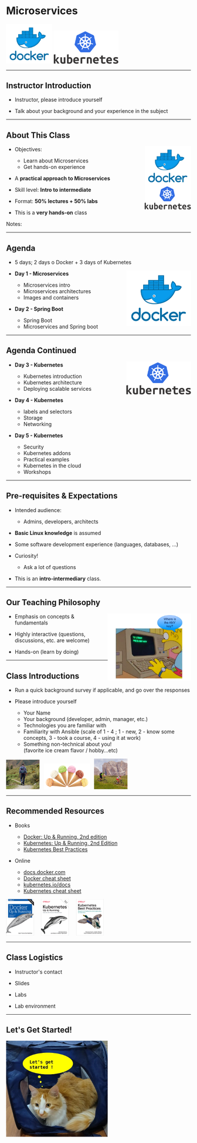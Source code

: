 # Microservices

<img src="../../assets/images/logos/docker-logo-1.png" style="width:25%;" />
<img src="../../assets/images/logos/kubernetes-logo-4-medium.png" style="width:35%;" /> 

---

## Instructor Introduction

* Instructor, please introduce yourself

* Talk about your background and your experience in the subject

---

## About This Class

<img src="../../assets/images/logos/docker-logo-1.png" style="width:25%;float:right;" />
<img src="../../assets/images/logos/kubernetes-logo-4-medium.png" style="width:25%;float:right;clear:both;" /> 

* Objectives:
    - Learn about Microservices
    - Get hands-on experience

* A **practical approach to Microservices**

* Skill level: **Intro to intermediate**

* Format: **50% lectures + 50% labs**

* This is a **very hands-on** class

Notes:

---

## Agenda

* 5 days; 2 days o Docker + 3 days of Kubernetes

<img src="../../assets/images/logos/docker-logo-1.png" style="width:35%;float:right;" />

* **Day 1 - Microservices**
    - Microservices intro
    - Microservices architectures
    - Images and containers

* **Day 2 - Spring Boot**
    - Spring Boot
    - Microservices and Spring boot

---

## Agenda Continued

<img src="../../assets/images/logos/kubernetes-logo-4-medium.png" style="width:35%;float:right;" /> 

* **Day 3 - Kubernetes**
    - Kubernetes introduction
    - Kubernetes architecture
    - Deploying scalable services

* **Day 4 - Kubernetes**
    - labels and selectors
    - Storage
    - Networking

* **Day 5 - Kubernetes**
    - Security
    - Kubernetes addons
    - Practical examples
    - Kubernetes in the cloud
    - Workshops

---

## Pre-requisites & Expectations

* Intended audience:
    - Admins, developers, architects

* **Basic Linux knowledge** is assumed

* Some software development experience (languages, databases, ...)

* Curiosity!

    - Ask a lot of questions

* This is an **intro-intermediary** class.

---

## Our Teaching Philosophy

<img src="../../assets/images/generic/3rd-party/simpsons-1.png" alt="XXX image missing" style="width:45%;float:right;"/><!-- {"left" : 1.78, "top" : 3.22, "height" : 5.4, "width" : 6.7} -->

* Emphasis on concepts & fundamentals

* Highly interactive (questions, discussions, etc. are welcome)

* Hands-on (learn by doing)

---

## Class Introductions

* Run a quick background survey if applicable, and go over the responses

* Please introduce yourself
    - Your Name
    - Your background (developer, admin, manager, etc.)
    - Technologies you are familiar with
    - Familiarity with Ansible
    (scale of 1 - 4 ;  1 - new, 2 - know some concepts,  3 -  took a course, 4 -  using it at work)
    - Something non-technical about you!  
    (favorite ice cream flavor / hobby...etc)

<img src="../../assets/images/generic/3rd-party/hiking-3.jpg" style="width:18%;"/> &nbsp; <!-- {"left" : 1.55, "top" : 6.43, "height" : 1.76, "width" : 1.99} --><img src="../../assets/images/generic/3rd-party/ice-cream-3.png" style="width:25%;"/> &nbsp; <!-- {"left" : 3.56, "top" : 6.45, "height" : 1.7, "width" : 3.13} --><img src="../../assets/images/generic/3rd-party/biking-1.jpg" style="width:18%;"/> &nbsp; <!-- {"left" : 6.71, "top" : 6.43, "height" : 1.76, "width" : 1.99} -->

---

## Recommended Resources


* Books
    - [Docker: Up & Running, 2nd edition](https://learning.oreilly.com/library/view/docker-up/9781492036722/)
    - [Kubernetes: Up & Running, 2nd Edition](https://learning.oreilly.com/library/view/kubernetes-up-and/9781492046523/)
    - [Kubernetes Best Practices](https://learning.oreilly.com/library/view/kubernetes-best-practices/9781492056461/)

* Online
    - [docs.docker.com](https://docs.docker.com/)
    - [Docker cheat sheet](https://www.docker.com/sites/default/files/d8/2019-09/docker-cheat-sheet.pdf)
    - [kubernetes.io/docs](https://kubernetes.io/docs/home/) 
    - [Kubernetes cheat sheet](https://kubernetes.io/docs/reference/kubectl/cheatsheet/)

<img src="../../assets/images/books/docker-up-and-running-9781492036722.jpeg" style="width:15%;"/> &nbsp; &nbsp; 
<img src="../../assets/images/books/Kubernetes-Up-and-Running-2nd-Edition-9781492046523.jpeg" style="width:15%;"/> &nbsp; &nbsp;
<img src="../../assets/images/books/kubernetes-best-practices__9781492056461.jpeg" style="width:15%;"/> &nbsp; &nbsp;

---

## Class Logistics

* Instructor's contact

* Slides

* Labs

* Lab environment

---

## Let's Get Started!

<img src="../../assets/images/generic/cat-tea-leaf-8-lets-get-started.jpg" style="width:55%;"/>  &nbsp;  &nbsp;
